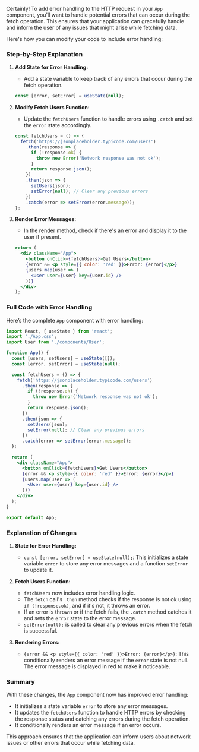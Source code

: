 Certainly! To add error handling to the HTTP request in your `App` component, you'll want to handle potential errors that can occur during the fetch operation. This ensures that your application can gracefully handle and inform the user of any issues that might arise while fetching data.

Here's how you can modify your code to include error handling:

### Step-by-Step Explanation

1. **Add State for Error Handling:**
   - Add a state variable to keep track of any errors that occur during the fetch operation.

   ```jsx
   const [error, setError] = useState(null);
   ```

2. **Modify Fetch Users Function:**
   - Update the `fetchUsers` function to handle errors using `.catch` and set the `error` state accordingly.

   ```jsx
   const fetchUsers = () => {
     fetch('https://jsonplaceholder.typicode.com/users')
       .then(response => {
         if (!response.ok) {
           throw new Error('Network response was not ok');
         }
         return response.json();
       })
       .then(json => {
         setUsers(json);
         setError(null); // Clear any previous errors
       })
       .catch(error => setError(error.message));
   };
   ```

3. **Render Error Messages:**
   - In the render method, check if there's an error and display it to the user if present.

   ```jsx
   return (
     <div className="App">
       <button onClick={fetchUsers}>Get Users</button>
       {error && <p style={{ color: 'red' }}>Error: {error}</p>}
       {users.map(user => (
         <User user={user} key={user.id} />
       ))}
     </div>
   );
   ```

### Full Code with Error Handling

Here’s the complete `App` component with error handling:

```jsx
import React, { useState } from 'react';
import './App.css';
import User from './components/User';

function App() {
  const [users, setUsers] = useState([]);
  const [error, setError] = useState(null);

  const fetchUsers = () => {
    fetch('https://jsonplaceholder.typicode.com/users')
      .then(response => {
        if (!response.ok) {
          throw new Error('Network response was not ok');
        }
        return response.json();
      })
      .then(json => {
        setUsers(json);
        setError(null); // Clear any previous errors
      })
      .catch(error => setError(error.message));
  };

  return (
    <div className="App">
      <button onClick={fetchUsers}>Get Users</button>
      {error && <p style={{ color: 'red' }}>Error: {error}</p>}
      {users.map(user => (
        <User user={user} key={user.id} />
      ))}
    </div>
  );
}

export default App;
```

### Explanation of Changes

1. **State for Error Handling:**
   - `const [error, setError] = useState(null);`: This initializes a state variable `error` to store any error messages and a function `setError` to update it.

2. **Fetch Users Function:**
   - `fetchUsers` now includes error handling logic.
   - The `fetch` call's `.then` method checks if the response is not ok using `if (!response.ok)`, and if it's not, it throws an error.
   - If an error is thrown or if the fetch fails, the `.catch` method catches it and sets the `error` state to the error message.
   - `setError(null);` is called to clear any previous errors when the fetch is successful.

3. **Rendering Errors:**
   - `{error && <p style={{ color: 'red' }}>Error: {error}</p>}`: This conditionally renders an error message if the `error` state is not null. The error message is displayed in red to make it noticeable.

### Summary

With these changes, the `App` component now has improved error handling:

- It initializes a state variable `error` to store any error messages.
- It updates the `fetchUsers` function to handle HTTP errors by checking the response status and catching any errors during the fetch operation.
- It conditionally renders an error message if an error occurs.

This approach ensures that the application can inform users about network issues or other errors that occur while fetching data.